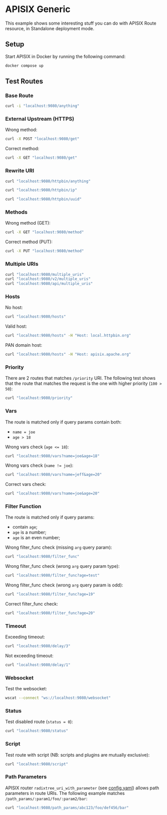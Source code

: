 # APISIX Generic

This example shows some interesting stuff you can do with APISIX Route resource, in Standalone deployment mode.

## Setup

Start APISIX in Docker by running the following command:

```bash
docker compose up
```

## Test Routes

### Base Route

```bash
curl -i "localhost:9080/anything"
```

### External Upstream (HTTPS)

Wrong method:

```bash
curl -X POST "localhost:9080/get"
```

Correct method:

```bash
curl -X GET "localhost:9080/get"
```

### Rewrite URI

```bash
curl "localhost:9080/httpbin/anything"
```

```bash
curl "localhost:9080/httpbin/ip"
```

```bash
curl "localhost:9080/httpbin/uuid"
```

### Methods

Wrong method (GET):

```bash
curl -X GET "localhost:9080/method"
```

Correct method (PUT):

```bash
curl -X PUT "localhost:9080/method"
```

### Multiple URIs

```bash
curl "localhost:9080/multiple_uris"
curl "localhost:9080/v2/multiple_uris"
curl "localhost:9080/api/multiple_uris"
```

### Hosts

No host:

```bash
curl "localhost:9080/hosts"
```

Valid host:

```bash
curl "localhost:9080/hosts" -H "Host: local.httpbin.org"
```

PAN domain host:

```bash
curl "localhost:9080/hosts" -H "Host: apisix.apache.org"
```

### Priority

There are 2 routes that matches `/priority` URI. The following test shows that the route that matches the request is the one with higher priority (`100 > 50`):

```bash
curl "localhost:9080/priority"
```

### Vars

The route is matched only if query params contain both:

- `name = joe`
- `age > 18`

Wrong vars check (`age <= 18`):

```bash
curl "localhost:9080/vars?name=joe&age=18"
```

Wrong vars check (`name != joe`):

```bash
curl "localhost:9080/vars?name=jeff&age=20"
```

Correct vars check:

```bash
curl "localhost:9080/vars?name=joe&age=20"
```

### Filter Function

The route is matched only if query params:

- contain `age`;
- `age` is a number;
- `age` is an even number;

Wrong filter_func check (missing `arg` query param):

```bash
curl "localhost:9080/filter_func"
```

Wrong filter_func check (wrong `arg` query param type):

```bash
curl "localhost:9080/filter_func?age=test"
```

Wrong filter_func check (wrong `arg` query param is odd):

```bash
curl "localhost:9080/filter_func?age=19"
```

Correct filter_func check:

```bash
curl "localhost:9080/filter_func?age=20"
```

### Timeout

Exceeding timeout:

```bash
curl "localhost:9080/delay/3"
```

Not exceeding timeout:

```bash
curl "localhost:9080/delay/1"
```

### Websocket

Test the websocket:

```bash
wscat --connect "ws://localhost:9080/websocket"
```

### Status

Test disabled route (`status = 0`):

```bash
curl "localhost:9080/status"
```

### Script

Test route with script (NB: scripts and plugins are mutually exclusive):

```bash
curl "localhost:9080/script"
```

### Path Parameters

APISIX router `radixtree_uri_with_parameter` (see [config.yaml](conf/config.yaml)) allows path parameters in route URIs. The following example matches `/path_params/:param1/foo/:param2/bar`:

```bash
curl "localhost:9080/path_params/abc123/foo/def456/bar"
```
